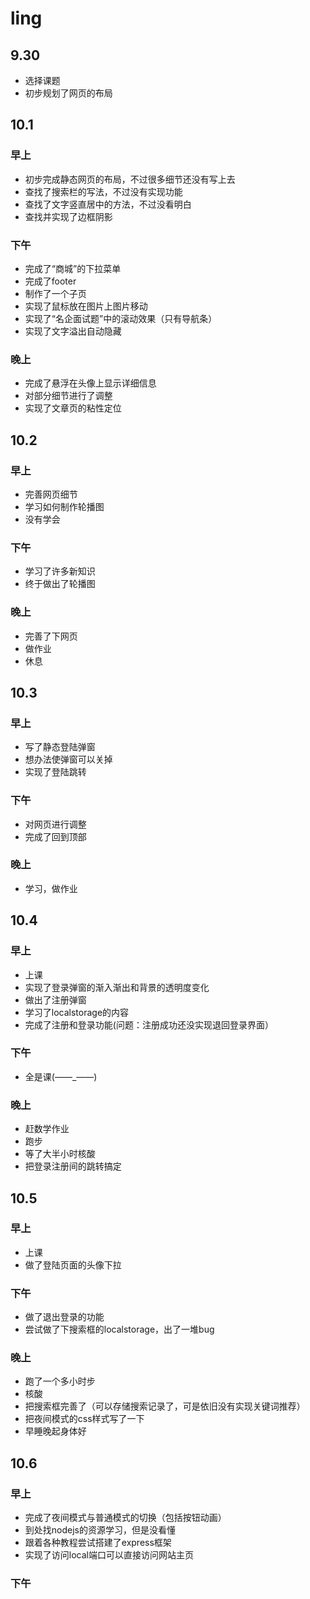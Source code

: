 # ling
## 9.30
* 选择课题
* 初步规划了网页的布局
## 10.1
### 早上
* 初步完成静态网页的布局，不过很多细节还没有写上去
* 查找了搜索栏的写法，不过没有实现功能
* 查找了文字竖直居中的方法，不过没看明白
* 查找并实现了边框阴影
### 下午
* 完成了“商城”的下拉菜单
* 完成了footer
* 制作了一个子页
* 实现了鼠标放在图片上图片移动
* 实现了“名企面试题”中的滚动效果（只有导航条）
* 实现了文字溢出自动隐藏
### 晚上
* 完成了悬浮在头像上显示详细信息
* 对部分细节进行了调整
* 实现了文章页的粘性定位
## 10.2
### 早上
* 完善网页细节
* 学习如何制作轮播图
* 没有学会
### 下午
* 学习了许多新知识
* 终于做出了轮播图
### 晚上
* 完善了下网页
* 做作业
* 休息
## 10.3
### 早上
* 写了静态登陆弹窗
* 想办法使弹窗可以关掉
* 实现了登陆跳转
### 下午
* 对网页进行调整
* 完成了回到顶部
### 晚上
* 学习，做作业
## 10.4
### 早上
* 上课
* 实现了登录弹窗的渐入渐出和背景的透明度变化
* 做出了注册弹窗
* 学习了localstorage的内容
* 完成了注册和登录功能(问题：注册成功还没实现退回登录界面）
### 下午
* 全是课(——_——)
### 晚上
* 赶数学作业
* 跑步
* 等了大半小时核酸
* 把登录注册间的跳转搞定
## 10.5
### 早上
* 上课
* 做了登陆页面的头像下拉
### 下午
* 做了退出登录的功能
* 尝试做了下搜索框的localstorage，出了一堆bug
### 晚上
* 跑了一个多小时步
* 核酸
* 把搜索框完善了（可以存储搜索记录了，可是依旧没有实现关键词推荐）
* 把夜间模式的css样式写了一下
* 早睡晚起身体好
## 10.6
### 早上
* 完成了夜间模式与普通模式的切换（包括按钮动画）
* 到处找nodejs的资源学习，但是没看懂
* 跟着各种教程尝试搭建了express框架
* 实现了访问local端口可以直接访问网站主页
### 下午
